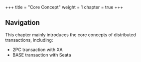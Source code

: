 +++
title = "Core Concept"
weight = 1
chapter = true
+++

## Navigation

This chapter mainly introduces the core concepts of distributed transactions, including:

* 2PC transaction with XA
* BASE transaction with Seata
